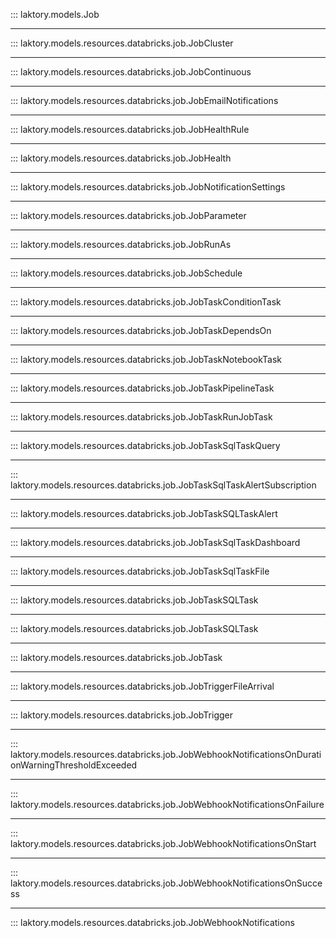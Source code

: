 ::: laktory.models.Job

---

::: laktory.models.resources.databricks.job.JobCluster

---

::: laktory.models.resources.databricks.job.JobContinuous

---

::: laktory.models.resources.databricks.job.JobEmailNotifications

---

::: laktory.models.resources.databricks.job.JobHealthRule

---

::: laktory.models.resources.databricks.job.JobHealth

---

::: laktory.models.resources.databricks.job.JobNotificationSettings

---

::: laktory.models.resources.databricks.job.JobParameter

---

::: laktory.models.resources.databricks.job.JobRunAs

---

::: laktory.models.resources.databricks.job.JobSchedule

---

::: laktory.models.resources.databricks.job.JobTaskConditionTask

---

::: laktory.models.resources.databricks.job.JobTaskDependsOn

---

::: laktory.models.resources.databricks.job.JobTaskNotebookTask

---

::: laktory.models.resources.databricks.job.JobTaskPipelineTask

---

::: laktory.models.resources.databricks.job.JobTaskRunJobTask

---

::: laktory.models.resources.databricks.job.JobTaskSqlTaskQuery

---

::: laktory.models.resources.databricks.job.JobTaskSqlTaskAlertSubscription

---

::: laktory.models.resources.databricks.job.JobTaskSQLTaskAlert

---

::: laktory.models.resources.databricks.job.JobTaskSqlTaskDashboard

---

::: laktory.models.resources.databricks.job.JobTaskSqlTaskFile

---

::: laktory.models.resources.databricks.job.JobTaskSQLTask

---

::: laktory.models.resources.databricks.job.JobTaskSQLTask

---

::: laktory.models.resources.databricks.job.JobTask

---

::: laktory.models.resources.databricks.job.JobTriggerFileArrival

---

::: laktory.models.resources.databricks.job.JobTrigger

---

::: laktory.models.resources.databricks.job.JobWebhookNotificationsOnDurationWarningThresholdExceeded

---

::: laktory.models.resources.databricks.job.JobWebhookNotificationsOnFailure

---

::: laktory.models.resources.databricks.job.JobWebhookNotificationsOnStart

---

::: laktory.models.resources.databricks.job.JobWebhookNotificationsOnSuccess

---

::: laktory.models.resources.databricks.job.JobWebhookNotifications


